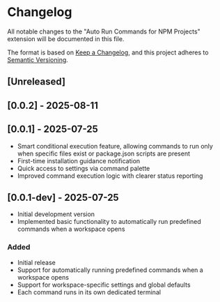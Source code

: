 # Changelog

All notable changes to the "Auto Run Commands for NPM Projects" extension will be documented in this file.

The format is based on [Keep a Changelog](https://keepachangelog.com/en/1.0.0/),
and this project adheres to [Semantic Versioning](https://semver.org/spec/v2.0.0.html).

## [Unreleased]

## [0.0.2] - 2025-08-11

## [0.0.1] - 2025-07-25
- Smart conditional execution feature, allowing commands to run only when specific files exist or package.json scripts are present
- First-time installation guidance notification
- Quick access to settings via command palette
- Improved command execution logic with clearer status reporting

## [0.0.1-dev] - 2025-07-25
- Initial development version
- Implemented basic functionality to automatically run predefined commands when a workspace opens

### Added
- Initial release
- Support for automatically running predefined commands when a workspace opens
- Support for workspace-specific settings and global defaults
- Each command runs in its own dedicated terminal
